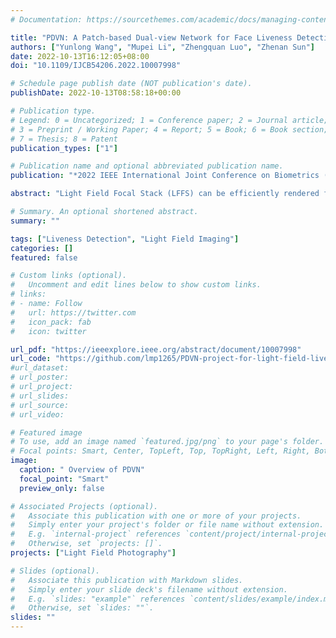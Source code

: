 ```yaml
---
# Documentation: https://sourcethemes.com/academic/docs/managing-content/

title: "PDVN: A Patch-based Dual-view Network for Face Liveness Detection using Light Field Focal Stack"
authors: ["Yunlong Wang", "Mupei Li", "Zhengquan Luo", "Zhenan Sun"]
date: 2022-10-13T16:12:05+08:00
doi: "10.1109/IJCB54206.2022.10007998"

# Schedule page publish date (NOT publication's date).
publishDate: 2022-10-13T08:58:18+00:00

# Publication type.
# Legend: 0 = Uncategorized; 1 = Conference paper; 2 = Journal article;
# 3 = Preprint / Working Paper; 4 = Report; 5 = Book; 6 = Book section;
# 7 = Thesis; 8 = Patent
publication_types: ["1"]

# Publication name and optional abbreviated publication name.
publication: "*2022 IEEE International Joint Conference on Biometrics (IJCB)*"

abstract: "Light Field Focal Stack (LFFS) can be efficiently rendered from a light field (LF) image captured by plenoptic cameras. Differences in the 3D surface and texture of biometric samples are internally reflected in the defocus blur and local patterns between the rendered slices of LFFS. This unique property makes LFFS quite appropriate to differentiate presentation attack instruments (PAIs) from bona fide samples. A patch-based dual-view network (PDVN) is proposed in this paper to leverage the merits of LFFS for face presentation attack detection (PAD). First, original LFFS data are divided into various local patches along spatial dimensions, which distracts the model from learning the useless facial semantics and greatly relieve the problem of insufficient samples. The strategy of dual-view branches is innovatively proposed, wherein the original view and microscopic view can simultaneously contribute to liveness detection. Separable 3D convolution on the focal dimension is verified to be more effective than vanilla 3D convolution for extracting discriminative features from LFFS data. The voting mechanism on predictions of patch LFFS samples further strengthens the robustness of the proposed framework. PDVN is compared with other face PAD methods on IST LLFFSD dataset and achieves perfect performance, i.e., ACER drops to 0."

# Summary. An optional shortened abstract.
summary: ""

tags: ["Liveness Detection", "Light Field Imaging"]
categories: []
featured: false

# Custom links (optional).
#   Uncomment and edit lines below to show custom links.
# links:
# - name: Follow
#   url: https://twitter.com
#   icon_pack: fab
#   icon: twitter

url_pdf: "https://ieeexplore.ieee.org/abstract/document/10007998"
url_code: "https://github.com/lmp1265/PDVN-project-for-light-field-liveness-detection.git"
#url_dataset: 
# url_poster:
# url_project:
# url_slides:
# url_source:
# url_video:

# Featured image
# To use, add an image named `featured.jpg/png` to your page's folder. 
# Focal points: Smart, Center, TopLeft, Top, TopRight, Left, Right, BottomLeft, Bottom, BottomRight.
image:
  caption: " Overview of PDVN"
  focal_point: "Smart"
  preview_only: false

# Associated Projects (optional).
#   Associate this publication with one or more of your projects.
#   Simply enter your project's folder or file name without extension.
#   E.g. `internal-project` references `content/project/internal-project/index.md`.
#   Otherwise, set `projects: []`.
projects: ["Light Field Photography"]

# Slides (optional).
#   Associate this publication with Markdown slides.
#   Simply enter your slide deck's filename without extension.
#   E.g. `slides: "example"` references `content/slides/example/index.md`.
#   Otherwise, set `slides: ""`.
slides: ""
---
```

